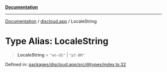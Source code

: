 [**Documentation**](../../README.md)

***

[Documentation](../../packages.md) / [discloud.app](../README.md) / LocaleString

# Type Alias: LocaleString

> **LocaleString** = `"en-US"` \| `"pt-BR"`

Defined in: [packages/discloud.app/src/@types/index.ts:32](https://github.com/discloud/discloud.app/blob/5b4e3fe9c701f0b4f5ffa4246f463403d1e47fa1/packages/discloud.app/src/@types/index.ts#L32)
